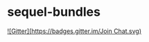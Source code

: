 # sequel-bundles
[![Gitter](https://badges.gitter.im/Join Chat.svg)](https://gitter.im/in2pire/sequel-bundles?utm_source=badge&utm_medium=badge&utm_campaign=pr-badge&utm_content=badge)